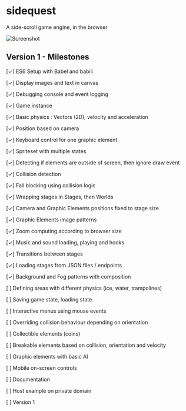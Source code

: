# sidequest
A side-scroll game engine, in the browser

![Screenshot](https://erikdesjardins.com/static/git/sidequest3.png)

## Version 1 - Milestones
 [✓] ES6 Setup with Babel and babili
 
 [✓] Display images and text in canvas
 
 [✓] Debugging console and event logging
 
 [✓] Game instance 
 
 [✓] Basic physics : Vectors (2D), velocity and acceleration
 
 [✓] Position based on camera
 
 [✓] Keyboard control for one graphic element
 
 [✓] Spriteset with multiple states
 
 [✓] Detecting if elements are outside of screen, then ignore draw event
 
 [✓] Collision detection
 
 [✓] Fall blocking using collision logic
  
 [✓] Wrapping stages in Stages, then Worlds
 
 [✓] Camera and Graphic Elements positions fixed to stage size

 [✓] Graphic Elements image patterns 

 [✓] Zoom computing according to browser size
 
 [✓] Music and sound loading, playing and hooks
 
 [✓] Transitions between stages
 
 [✓] Loading stages from JSON files / endpoints
 
 [✓] Background and Fog patterns with composition

 [ ] Defining areas with different physics (ice, water, trampolines)

 [ ] Saving game state, loading state
 
 [ ] Interactive menus using mouse events
 
 [ ] Overriding collision behaviour depending on orientation
 
 [ ] Collectible elements (coins)
 
 [ ] Breakable elements based on collision, orientation and velocity
 
 [ ] Graphic elements with basic AI
 
 [ ] Mobile on-screen controls
 
 [ ] Documentation
 
 [ ] Host example on private domain
 
 [ ] Version 1 

